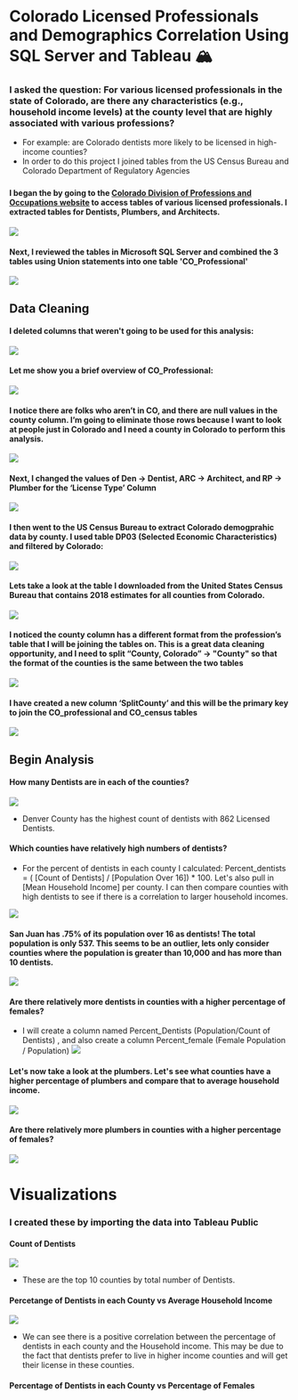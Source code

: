 # Colorado Licensed Professionals and Demographics Correlation Using SQL Server and Tableau :mountain_snow:
### I asked the question: For various licensed professionals in the state of Colorado, are there any characteristics (e.g., household income levels) at the county level that are highly associated with various professions?
 - For example: are Colorado dentists more likely to be licensed in high-income counties?
 - In order to do this project I joined tables from the US Census Bureau and Colorado Department of Regulatory Agencies
###
#### I began the by going to the [Colorado Division of Professions and Occupations website](https://apps.colorado.gov/DORA/licensing/Lookup/GenerateRoster.aspx) to access tables of various licensed professionals. I extracted tables for Dentists, Plumbers, and Architects.
![](https://github.com/cdauksas/PortfolioProjects/blob/main/images/LicensedProfWebsite.png)

#### Next, I reviewed the tables in Microsoft SQL Server and combined the 3 tables using Union statements into one table 'CO_Professional'
![](https://github.com/cdauksas/PortfolioProjects/blob/main/images/combining3Tables.png)

## Data Cleaning
#### I deleted columns that weren't going to be used for this analysis:
![](https://github.com/cdauksas/PortfolioProjects/blob/main/images/droppingColumns.png)

#### Let me show you a brief overview of CO_Professional:
![](https://github.com/cdauksas/PortfolioProjects/blob/main/images/briefOverviewCoProfessionals.png)

#### I notice there are folks who aren’t in CO, and there are null values in the county column. I’m going to eliminate those rows because I want to look at people just in Colorado and I need a county in Colorado to perform this analysis.

![](https://github.com/cdauksas/PortfolioProjects/blob/main/images/DeleteOtherStatesandNulls.png)

#### Next, I changed the values of Den -> Dentist, ARC -> Architect, and RP -> Plumber for the ‘License Type’ Column

![](https://github.com/cdauksas/PortfolioProjects/blob/main/images/caseIfs.png)


#### I then went to the US Census Bureau to extract Colorado demogprahic data by county. I used table DP03 (Selected Economic Characteristics) and filtered by Colorado:
![](https://github.com/cdauksas/PortfolioProjects/blob/main/images/USCensusWebsite.png)

#### Lets take a look at the table I downloaded from the United States Census Bureau that contains 2018 estimates for all counties from Colorado.
![](https://github.com/cdauksas/PortfolioProjects/blob/main/images/BriefOverviewCO_Census.png)

#### I noticed the county column has a different format from the profession’s table that I will be joining the tables on. This is a great data cleaning opportunity, and I need to split “County, Colorado” -> "County" so that the format of the counties is the same between the two tables

![](https://github.com/cdauksas/PortfolioProjects/blob/main/images/CreateSplitCounty.png)

#### I have created a new column ‘SplitCounty’ and this will be the primary key to join the CO_professional  and CO_census tables

![](https://github.com/cdauksas/PortfolioProjects/blob/main/images/FirstJoinOverview.png)

## Begin Analysis
#### How many Dentists are in each of the counties? 
![](https://github.com/cdauksas/PortfolioProjects/blob/main/images/DentistCount.png)

- Denver County has the highest count of dentists with 862 Licensed Dentists.

#### Which counties have relatively high numbers of dentists? 
  - For the percent of dentists in each county I calculated: Percent_dentists = ( [Count of Dentists] / [Population Over 16]) * 100. Let's also pull in [Mean Household Income] per county. I can then compare counties with high dentists to see if there is a correlation to larger household incomes.
  
![](https://github.com/cdauksas/PortfolioProjects/blob/main/images/SanJuan.755.png)

#### San Juan has .75% of its population over 16 as dentists! The total population is only 537. This seems to be an outlier, lets only consider counties where the population is greater than 10,000 and has more than 10 dentists.

![](https://github.com/cdauksas/PortfolioProjects/blob/main/images/PrcntDentistsandMeanIncome.png)

#### Are there relatively more dentists in counties with a higher percentage of females?
 - I will create a column named Percent_Dentists (Population/Count of Dentists) , and also create a column Percent_female (Female Population / Population)
![](https://github.com/cdauksas/PortfolioProjects/blob/main/images/percentFemale.png)

 
#### Let's now take a look at the plumbers. Let's see what counties have a higher percentage of plumbers and compare that to average household income.
![](https://github.com/cdauksas/PortfolioProjects/blob/main/images/plumbersIncome.png)

#### Are there relatively more plumbers in counties with a higher percentage of females?
![](https://github.com/cdauksas/PortfolioProjects/blob/main/images/plumbersIncome.png)



# Visualizations
### I created these by importing the data into Tableau Public

#### Count of Dentists

![](https://github.com/cdauksas/PortfolioProjects/blob/main/images/CountDentists.png)

  - These are the top 10 counties by total number of Dentists.

#### Percetange of Dentists in each County vs Average Household Income

![](https://github.com/cdauksas/PortfolioProjects/blob/main/images/IncomevsDentistPrcnt.png)

 - We can see there is a positive correlation between the percentage of dentists in each county and the Household income. This may be due to the fact that dentists prefer to live in higher income counties and will get their license in these counties.
 
 #### Percentage of Dentists in each County vs Percentage of Females
 
 ![]()
